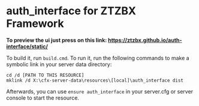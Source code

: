 # auth_interface for ZTZBX Framework

**To preview the ui just press on this link: https://ztzbx.github.io/auth-interface/static/**

To build it, run `build.cmd`. To run it, run the following commands to make a symbolic link in your server data directory:

```dos
cd /d [PATH TO THIS RESOURCE]
mklink /d X:\cfx-server-data\resources\[local]\auth_interface dist
```

Afterwards, you can use `ensure auth_interface` in your server.cfg or server console to start the resource.
